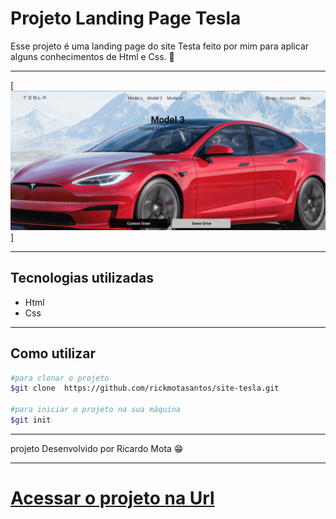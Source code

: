 # Projeto Landing Page Tesla

Esse projeto é uma landing page do site Testa feito por mim para aplicar alguns conhecimentos de Html e Css. 🚀

---

[<img src="src/img/gif/tesla.gif" alt="git da landing page tesla">]

___

## Tecnologias utilizadas

- Html
- Css

___

## Como utilizar

```bash
#para clonar o projeto
$git clone  https://github.com/rickmotasantos/site-tesla.git

#para iniciar o projeto na sua máquina
$git init 
```

___

projeto Desenvolvido por Ricardo Mota 😁

___


<h1>
 <a href="https://rickmotasantos.github.io/site-tesla/">Acessar o projeto na Url</a>
</h1>